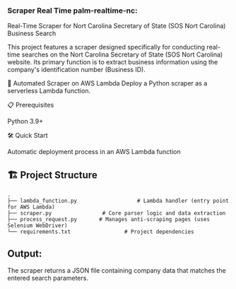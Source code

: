 ### Scraper Real Time palm-realtime-nc:

Real-Time Scraper for Nort Carolina Secretary of State (SOS Nort Carolina) Business Search

This project features a scraper designed specifically for conducting real-time searches on the Nort Carolina Secretary of State (SOS Nort Carolina) website. Its primary function is to extract business information using the company's identification number (Business ID).

🚀 Automated Scraper on AWS Lambda
Deploy a Python scraper as a serverless Lambda function.

📋 Prerequisites

Python 3.9+

🛠️ Quick Start

Automatic deployment process in an AWS Lambda function


## 🏗️ Project Structure

```text
.
├── lambda_function.py                   # Lambda handler (entry point for AWS Lambda)
├── scraper.py                # Core parser logic and data extraction
├── process_request.py       # Manages anti-scraping pages (uses Selenium WebDriver)
└── requirements.txt                 # Project dependencies
```

## Output:

The scraper returns a JSON file containing company data that matches the entered search parameters.